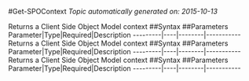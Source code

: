 #Get-SPOContext
*Topic automatically generated on: 2015-10-13*

Returns a Client Side Object Model context
##Syntax
##Parameters
Parameter|Type|Required|Description
---------|----|--------|-----------
Returns a Client Side Object Model context
##Syntax
##Parameters
Parameter|Type|Required|Description
---------|----|--------|-----------
Returns a Client Side Object Model context
##Syntax
##Parameters
Parameter|Type|Required|Description
---------|----|--------|-----------
